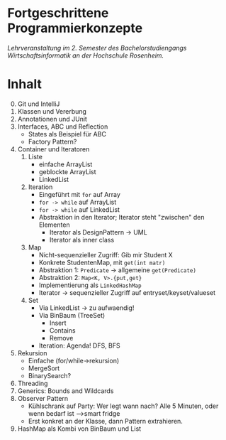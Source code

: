 # Fortgeschrittene Programmierkonzepte

_Lehrveranstaltung im 2. Semester des Bachelorstudiengangs Wirtschaftsinformatik an der Hochschule Rosenheim._

# Inhalt

0. Git und IntelliJ
1. Klassen und Vererbung
2. Annotationen und JUnit
3. Interfaces, ABC und Reflection
    - States als Beispiel für ABC
    - Factory Pattern?
4. Container und Iteratoren
    1. Liste
        - einfache ArrayList
        - geblockte ArrayList
        - LinkedList
    2. Iteration
        - Eingeführt mit `for` auf Array
        - `for -> while` auf ArrayList
        - `for -> while` auf LinkedList
        - Abstraktion in den Iterator; Iterator steht "zwischen" den Elementen
            - Iterator als DesignPattern -> UML
            - Iterator als inner class
    2. Map
        - Nicht-sequenzieller Zugriff: Gib mir Student X
        - Konkrete StudentenMap, mit `get(int matr)`
        - Abstraktion 1: `Predicate` -> allgemeine `get(Predicate)`
        - Abstraktion 2: `Map<K, V>.{put,get}`
        - Implementierung als `LinkedHashMap`
        - Iterator -> sequenzieller Zugriff auf entryset/keyset/valueset
    3. Set
        - Via LinkedList -> zu aufwaendig!
        - Via BinBaum (TreeSet)
            - Insert
            - Contains
            - Remove
        - Iteration: Agenda! DFS, BFS
5. Rekursion
    - Einfache (for/while->rekursion)
    - MergeSort
    - BinarySearch?
6. Threading
7. Generics: Bounds and Wildcards
8. Observer Pattern
    - Kühlschrank auf Party: Wer legt wann nach? Alle 5 Minuten, oder wenn bedarf ist -->smart fridge
    - Erst konkret an der Klasse, dann Pattern extrahieren.
9. HashMap als Kombi von BinBaum und List
